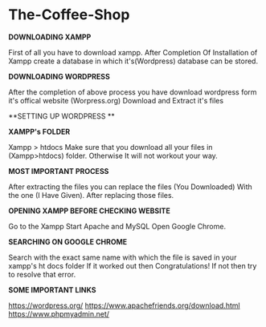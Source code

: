 # The-Coffee-Shop

**DOWNLOADING XAMPP**

First of all you have to download xampp.
After Completion Of Installation of Xampp create a database in which it's(Wordpress) database can be stored.


**DOWNLOADING WORDPRESS**

After the completion of above process you have download wordpress form it's offical website (Worpress.org)
Download and Extract it's files

**SETTING UP WORDPRESS **

**XAMPP's FOLDER**

Xampp > htdocs
Make sure that you download all your files in (Xampp>htdocs) folder.
Otherwise It will not workout your way.


**MOST IMPORTANT PROCESS**

After extracting the files you can replace the files (You Downloaded) With the one (I Have Given).
After replacing those files.


**OPENING XAMPP BEFORE CHECKING WEBSITE**

Go to the Xampp 
Start Apache and MySQL 
Open Google Chrome.

**SEARCHING ON GOOGLE CHROME**

Search with the exact same name with which the file is saved in your xampp's ht docs folder
If it worked out then
Congratulations!
If not then
try to resolve that error.




**SOME IMPORTANT LINKS**

https://wordpress.org/
https://www.apachefriends.org/download.html
https://www.phpmyadmin.net/




